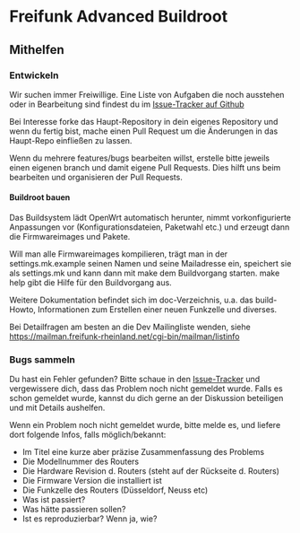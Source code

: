 # Freifunk Advanced Buildroot

## Mithelfen

### Entwickeln
Wir suchen immer Freiwillige. Eine Liste von Aufgaben die noch ausstehen
oder in Bearbeitung sind findest du im [Issue-Tracker auf Github](https://github.com/FreifunkAdvanced/ff-advanced/issues)

Bei Interesse forke das Haupt-Repository in dein eigenes Repository und wenn
du fertig bist, mache einen Pull Request um die Änderungen in das Haupt-Repo
einfließen zu lassen.

Wenn du mehrere features/bugs bearbeiten willst, erstelle bitte jeweils einen
eigenen branch und damit eigene Pull Requests. Dies hilft uns beim bearbeiten
und organisieren der Pull Requests.

#### Buildroot bauen
Das Buildsystem lädt OpenWrt automatisch herunter, nimmt vorkonfigurierte
Anpassungen vor (Konfigurationsdateien, Paketwahl etc.) und erzeugt dann die
Firmwareimages und Pakete.

Will man alle Firmwareimages kompilieren, trägt man in der settings.mk.example
seinen Namen und seine Mailadresse ein, speichert sie als settings.mk  und kann 
dann mit make dem Buildvorgang starten. make help gibt die Hilfe für den 
Buildvorgang aus.

Weitere Dokumentation befindet sich im doc-Verzeichnis, u.a. das build-Howto,
Informationen zum Erstellen einer neuen Funkzelle und diverses.

Bei Detailfragen am besten an die Dev Mailingliste wenden, siehe
https://mailman.freifunk-rheinland.net/cgi-bin/mailman/listinfo

### Bugs sammeln
Du hast ein Fehler gefunden? Bitte schaue in den [Issue-Tracker](https://github.com/FreifunkAdvanced/ff-advanced/issues)
und vergewissere dich, dass das Problem noch nicht gemeldet wurde. Falls es
schon gemeldet wurde, kannst du dich gerne an der Diskussion beteiligen und
mit Details aushelfen.

Wenn ein Problem noch nicht gemeldet wurde, bitte melde es, und liefere dort
folgende Infos, falls möglich/bekannt:
- Im Titel eine kurze aber präzise Zusammenfassung des Problems
- Die Modellnummer des Routers
- Die Hardware Revision d. Routers (steht auf der Rückseite d. Routers)
- Die Firmware Version die installiert ist
- Die Funkzelle des Routers (Düsseldorf, Neuss etc)
- Was ist passiert?
- Was hätte passieren sollen?
- Ist es reproduzierbar? Wenn ja, wie?
